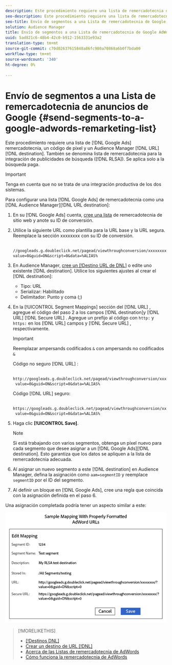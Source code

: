 ```yaml
---
description: Este procedimiento requiere una lista de remercadotecnia de AdWords, un código de píxeles y un destino de URL de Audience Manager. También se conoce como lista de remercadotecnia para la integración de publicidades de búsqueda (RLSA). Se aplica solo a la búsqueda paga.
seo-description: Este procedimiento requiere una lista de remercadotecnia de AdWords, un código de píxeles y un destino de URL de Audience Manager. También se conoce como lista de remercadotecnia para la integración de publicidades de búsqueda (RLSA). Se aplica solo a la búsqueda paga.
seo-title: Envío de segmentos a una Lista de remercadotecnia de Google AdWords
solution: Audience Manager
title: Envío de segmentos a una Lista de remercadotecnia de Google AdWords
uuid: 5ad821c6-48b4-42c0-b912-1563331e93a2
translation-type: tm+mt
source-git-commit: c70d02637615848a86fc980a70868a6b0f7bda00
workflow-type: tm+mt
source-wordcount: '340'
ht-degree: 0%

---
```



# Envío de segmentos a una Lista de remercadotecnia de anuncios de Google {#send-segments-to-a-google-adwords-remarketing-list}

Este procedimiento requiere una lista de [!DNL Google Ads] remercadotecnia, un código de píxel y un Audience Manager [!DNL URL][!DNL destination]. También se denomina lista de remercadotecnia para la integración de publicidades de búsqueda ([!DNL RLSA]). Se aplica solo a la búsqueda paga.

>[!IMPORTANT]
>Tenga en cuenta que no se trata de una integración productiva de los dos sistemas.

Para configurar una lista [!DNL Google Ads] de remercadotecnia como una [!DNL Audience Manager][!DNL URL destination]:

1. En su [!DNL Google Ads] cuenta, [cree una lista](https://support.google.com/adwords/answer/2454064?hl=en) de remercadotecnia de sitio web y anote su ID de conversión.
1. Utilice la siguiente URL como plantilla para la URL base y la URL segura. Reemplace la sección xxxxxxxx con su ID de conversión.

   ```
    //googleads.g.doubleclick.net/pagead/viewthroughconversion/xxxxxxxx/?value=0&guid=ON&script=0&data=%ALIAS%
   ```

1. En Audience Manager, [cree un [!Destino URL de DNL]](../../features/destinations/create-url-destination.md) o edite uno existente [!DNL destination]. Utilice los siguientes ajustes al crear el [!DNL destination]:
   * Tipo: URL
   * Serializar: Habilitado
   * Delimitador: Punto y coma (;)

1. En la [!UICONTROL Segment Mappings] sección del [!DNL URL] , agregue el código del paso 2 a los campos [!DNL destination]y [!DNL URL] [!DNL Secure URL] . Agregue un prefijo al código con `http:` y `https:` en los [!DNL URL] campos y [!DNL Secure URL] , respectivamente.

   >[!IMPORTANT]
   >
   >Reemplazar ampersands codificados `&` con ampersands no codificados `&`

   Código no seguro [!DNL URL] :

   ```
    http://googleads.g.doubleclick.net/pagead/viewthroughconversion/xxxxxxxx/?
    value=0&guid=ON&script=0&data=%ALIAS%
   ```

   Código [!DNL URL] seguro:

   ```
    https://googleads.g.doubleclick.net/pagead/viewthroughconversion/xxxxxxxx/?
    value=0&guid=ON&script=0&data=%ALIAS%
   ```

1. Haga clic **[!UICONTROL Save]**.

   >[!NOTE]
   >
   >Si está trabajando con varios segmentos, obtenga un píxel nuevo para cada segmento que desee asignar a un [!DNL Google Ads][!DNL destination]. Esto garantiza que los datos se apliquen a la lista de remercadotecnia adecuada.

1. Al asignar un nuevo segmento a este [!DNL destination] en Audience Manager, defina la asignación como `aam=segmentID` y reemplace `segmentID` por el ID del segmento.
1. Al definir un bloque en [!DNL Google Ads], cree una regla que coincida con la asignación definida en el paso 6.

Una asignación completada podría tener un aspecto similar a este:

![](../assets/rlsa_mapping.png)

>[!MORELIKETHIS]
>
>* [[!Destinos DNL]](../../features/destinations/destinations.md)
>* [Crear un destino de URL [!DNL]](../../features/destinations/create-url-destination.md)
>* [Acerca de las Listas de remercadotecnia de AdWords](https://support.google.com/adwords/answer/2472738)
>* [Cómo funciona la remercadotecnia de AdWords](https://support.google.com/adwords/answer/2454000)

